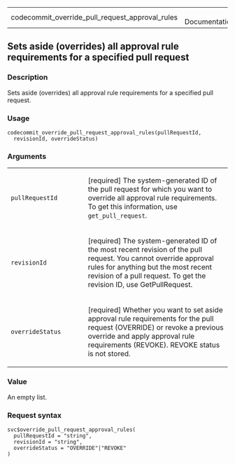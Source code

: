 <table style="width: 100%;">
<tbody>
<tr class="odd">
<td>codecommit_override_pull_request_approval_rules</td>
<td style="text-align: right;">R Documentation</td>
</tr>
</tbody>
</table>

## Sets aside (overrides) all approval rule requirements for a specified pull request

### Description

Sets aside (overrides) all approval rule requirements for a specified
pull request.

### Usage

    codecommit_override_pull_request_approval_rules(pullRequestId,
      revisionId, overrideStatus)

### Arguments

<table>
<colgroup>
<col style="width: 35%" />
<col style="width: 65%" />
</colgroup>
<tbody>
<tr class="odd">
<td><code
id="codecommit_override_pull_request_approval_rules_:_pullRequestId">pullRequestId</code></td>
<td><p>[required] The system-generated ID of the pull request for which
you want to override all approval rule requirements. To get this
information, use <code>get_pull_request</code>.</p></td>
</tr>
<tr class="even">
<td><code
id="codecommit_override_pull_request_approval_rules_:_revisionId">revisionId</code></td>
<td><p>[required] The system-generated ID of the most recent revision of
the pull request. You cannot override approval rules for anything but
the most recent revision of a pull request. To get the revision ID, use
GetPullRequest.</p></td>
</tr>
<tr class="odd">
<td><code
id="codecommit_override_pull_request_approval_rules_:_overrideStatus">overrideStatus</code></td>
<td><p>[required] Whether you want to set aside approval rule
requirements for the pull request (OVERRIDE) or revoke a previous
override and apply approval rule requirements (REVOKE). REVOKE status is
not stored.</p></td>
</tr>
</tbody>
</table>

### Value

An empty list.

### Request syntax

    svc$override_pull_request_approval_rules(
      pullRequestId = "string",
      revisionId = "string",
      overrideStatus = "OVERRIDE"|"REVOKE"
    )
